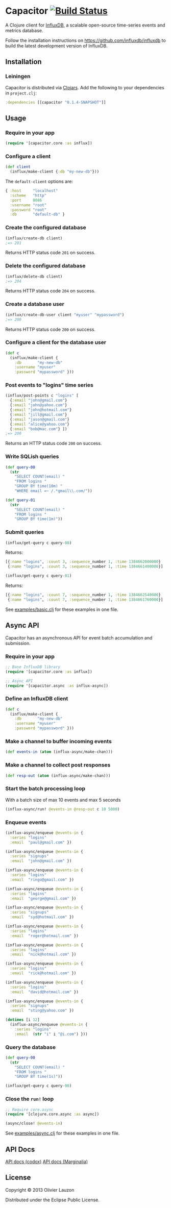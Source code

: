 Capacitor  [![Build Status](https://travis-ci.org/olauzon/capacitor.png?branch=master)](https://travis-ci.org/olauzon/capacitor)
=========

A Clojure client for [InfluxDB](http://influxdb.org), a scalable open-source
time-series events and metrics database.

Follow the installation instructions on https://github.com/influxdb/influxdb to
build the latest development version of InfluxDB.


Installation
------------

### Leiningen

Capacitor is distributed via [Clojars](https://clojars.org/capacitor). Add the
following to your dependencies in `project.clj`:

```clj
:dependencies [[capacitor "0.1.4-SNAPSHOT"]]
```


Usage
-----

### Require in your app

```clj
(require '[capacitor.core :as influx])
```

### Configure a client

```clj
(def client
  (influx/make-client {:db "my-new-db"}))
```

The `default-client` options are:

```clj
{ :host     "localhost"
  :scheme   "http"
  :port     8086
  :username "root"
  :password "root"
  :db       "default-db" }
```

### Create the configured database

```clj
(influx/create-db client)
;=> 201
```

Returns HTTP status code `201` on success.

### Delete the configured database

```clj
(influx/delete-db client)
;=> 204
```

Returns HTTP status code `204` on success.

### Create a database user

```clj
(influx/create-db-user client "myuser" "mypassword")
;=> 200
```

Returns HTTP status code `200` on success.

### Configure a client for the database user

```clj
(def c
  (influx/make-client {
    :db       "my-new-db"
    :username "myuser"
    :password "mypassword" }))
```

### Post events to "logins" time series

```clj
(influx/post-points c "logins" [
  {:email "john@gmail.com"}
  {:email "john@yahoo.com"}
  {:email "john@hotmail.com"}
  {:email "jill@gmail.com"}
  {:email "jason@gmail.com"}
  {:email "alice@yahoo.com"}
  {:email "bob@mac.com"} ])
;=> 200
```
Returns an HTTP status code `200` on success.


### Write SQLish queries

```clj
(def query-00
  (str
    "SELECT COUNT(email) "
    "FROM logins "
    "GROUP BY time(10m) "
    "WHERE email =~ /.*gmail\\.com/"))

(def query-01
  (str
    "SELECT COUNT(email) "
    "FROM logins "
    "GROUP BY time(1m)"))
```

### Submit queries

```clj
(influx/get-query c query-00)
```

Returns:

```clj
[{:name "logins", :count 3, :sequence_number 1, :time 1384662000000}
 {:name "logins", :count 3, :sequence_number 1, :time 1384661400000}]
```

```clj
(influx/get-query c query-01)
```

Returns:

```clj
[{:name "logins", :count 7, :sequence_number 1, :time 1384662540000}
 {:name "logins", :count 7, :sequence_number 1, :time 1384661760000}]
```

See [examples/basic.clj](https://github.com/olauzon/capacitor/blob/master/examples/basic.clj) for these examples in one file.


Async API
---------

Capacitor has an asynchronous API for event batch accumulation and submission.

### Require in your app

```clj
;; Base InfluxDB library
(require '[capacitor.core :as influx])

;; Async API
(require '[capacitor.async :as influx-async])
```

### Define an InfluxDB client

```clj
(def c
  (influx/make-client {
    :db       "my-new-db"
    :username "myuser"
    :password "mypassword" }))
```

### Make a channel to buffer incoming events

```clj
(def events-in (atom (influx-async/make-chan)))
```

### Make a channel to collect post responses

```clj
(def resp-out (atom (influx-async/make-chan)))
```

### Start the batch processing loop

With a batch size of max 10 events and max 5 seconds

```clj
(influx-async/run! @events-in @resp-out c 10 5000)
```

### Enqueue events

```clj
(influx-async/enqueue @events-in {
  :series "logins"
  :email  "paul@gmail.com" })

(influx-async/enqueue @events-in {
  :series "signups"
  :email  "john@gmail.com" })

(influx-async/enqueue @events-in {
  :series "logins"
  :email  "ringo@gmail.com" })

(influx-async/enqueue @events-in {
  :series "logins"
  :email  "george@gmail.com" })

(influx-async/enqueue @events-in {
  :series "signups"
  :email  "syd@hotmail.com" })

(influx-async/enqueue @events-in {
  :series "logins"
  :email  "roger@hotmail.com" })

(influx-async/enqueue @events-in {
  :series "logins"
  :email  "nick@hotmail.com" })

(influx-async/enqueue @events-in {
  :series "logins"
  :email  "rick@hotmail.com" })

(influx-async/enqueue @events-in {
  :series "logins"
  :email  "david@hotmail.com" })

(influx-async/enqueue @events-in {
  :series "signups"
  :email  "sting@yahoo.com" })

(dotimes [i 12]
  (influx-async/enqueue @events-in {
    :series "logins"
    :email  (str "i" i "@i.com") }))
```

### Query the database

```clj
(def query-00
  (str
    "SELECT COUNT(email) "
    "FROM logins "
    "GROUP BY time(1s)"))

(influx/get-query c query-00)
```

### Close the `run!` loop

```clj
;; Require core.async
(require '[clojure.core.async :as async])

(async/close! @events-in)
```


See [examples/async.clj](https://github.com/olauzon/capacitor/blob/master/examples/async.clj) for these examples in one file.


API Docs
--------

[API docs (codox)](http://olauzon.github.io/capacitor/docs/codox/index.html)
[API docs (Marginalia)](http://olauzon.github.io/capacitor/docs/marg/index.html)

## License

Copyright © 2013 Olivier Lauzon

Distributed under the Eclipse Public License.
